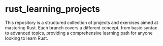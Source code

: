 # rust_learning_projects
This repository is a structured collection of projects and exercises aimed at mastering Rust. Each branch covers a different concept, from basic syntax to advanced topics, providing a comprehensive learning path for anyone looking to learn Rust.
